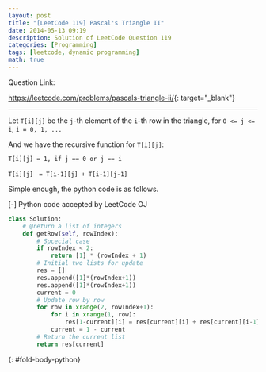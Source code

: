 ```yaml
---
layout: post
title: "[LeetCode 119] Pascal's Triangle II"
date: 2014-05-13 09:19
description: Solution of LeetCode Question 119
categories: [Programming]
tags: [leetcode, dynamic programming]
math: true
---
```


Question Link:

<https://leetcode.com/problems/pascals-triangle-ii/>{: target="_blank"}

---

Let `T[i][j]` be the `j`-th element of the `i`-th row in the triangle,
for `0 <= j <= i`, `i = 0, 1, ...`

And we have the recursive function for `T[i][j]`:

`T[i][j] = 1, if j == 0 or j == i`

`T[i][j]　= T[i-1][j] + T[i-1][j-1]`

Simple enough, the python code is as follows.

<div class="code-title">
<span class="code-fold" id="fold-btn-python" onclick="$use('fold-body-python', 'fold-btn-python')">[-]</span>
Python code accepted by LeetCode OJ
</div>

~~~ python
class Solution:
    # @return a list of integers
    def getRow(self, rowIndex):
        # Spcecial case
        if rowIndex < 2:
            return [1] * (rowIndex + 1)
        # Initial two lists for update
        res = []
        res.append([1]*(rowIndex+1))
        res.append([1]*(rowIndex+1))
        current = 0
        # Update row by row
        for row in xrange(2, rowIndex+1):
            for i in xrange(1, row):
                res[1-current][i] = res[current][i] + res[current][i-1]
            current = 1 - current
        # Return the current list
        return res[current]
~~~
{: #fold-body-python}